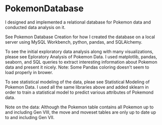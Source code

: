# PokemonDatabase
I designed and implemented a relational database for Pokemon data and conducted data analysis on it.

See Pokemon Database Creation for how I created the database on a local server using MySQL Workbench, python, pandas, and SQLAlchemy.

To see the initial exploratory data analysis along with many visualizations, please see Eploratory Analysis of Pokemon Data. I used matplotlib, pandas, seaborn, and SQL queries to extract interesting information about Pokemon data and present it nicely. Note: Some Pandas coloring doesn't seem to load properly in brower. 

To see statistical modeling of the data, pleae see Statistical Modeling of Pokemon Data. I used all the same libraries above and added sklearn in order to train a statistical model to predict various attributes of Pokemond data.

Note on the data: Although the Pokemon table contains all Pokemon up to and including Gen VIII, the move and moveset tables are only up to date up to and including Gen VII.
